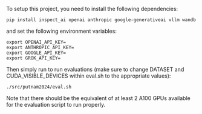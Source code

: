 To setup this project, you need to install the following dependencies:

```
pip install inspect_ai openai anthropic google-generativeai vllm wandb
```

and set the following environment variables:

```
export OPENAI_API_KEY=
export ANTHROPIC_API_KEY=
export GOOGLE_API_KEY=
export GROK_API_KEY=
```

Then simply run to run evaluations (make sure to change DATASET and CUDA_VISIBLE_DEVICES within eval.sh to the appropriate values):

```
./src/putnam2024/eval.sh
```

Note that there should be the equivalent of at least 2 A100 GPUs available for the evaluation script to run properly.